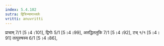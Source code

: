 ```yaml
---
index: 5.4.102
sutra: द्वित्रिभ्यामञ्जलेः
vritti: anuvritti
---
```


प्राचाम् 7/1 [5।4।101], द्विगोः 5/1 [5।4।99],  अतद्धितलुकि 7/1 [5।4।92],  टच् १/१ [5।4।91] तत्पुरुषस्य 6/1 [5।4।86],